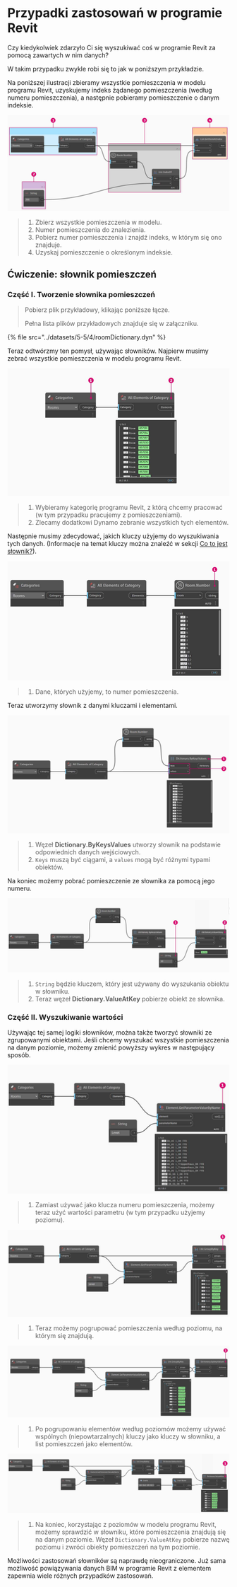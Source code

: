 # Przypadki zastosowań w programie Revit

Czy kiedykolwiek zdarzyło Ci się wyszukiwać coś w programie Revit za pomocą zawartych w nim danych?

W takim przypadku zwykle robi się to jak w poniższym przykładzie.

Na poniższej ilustracji zbieramy wszystkie pomieszczenia w modelu programu Revit, uzyskujemy indeks żądanego pomieszczenia (według numeru pomieszczenia), a następnie pobieramy pomieszczenie o danym indeksie.

![](../images/5-5/4/dictionary-collectroominrevitmodel.jpg)

> 1. Zbierz wszystkie pomieszczenia w modelu.
> 2. Numer pomieszczenia do znalezienia.
> 3. Pobierz numer pomieszczenia i znajdź indeks, w którym się ono znajduje.
> 4. Uzyskaj pomieszczenie o określonym indeksie.

## Ćwiczenie: słownik pomieszczeń

### Część I. Tworzenie słownika pomieszczeń

> Pobierz plik przykładowy, klikając poniższe łącze.
>
> Pełna lista plików przykładowych znajduje się w załączniku.

{% file src="../datasets/5-5/4/roomDictionary.dyn" %}

Teraz odtwórzmy ten pomysł, używając słowników. Najpierw musimy zebrać wszystkie pomieszczenia w modelu programu Revit.

![](../images/5-5/4/dictionary-exerciseI-01.jpg)

> 1. Wybieramy kategorię programu Revit, z którą chcemy pracować (w tym przypadku pracujemy z pomieszczeniami).
> 2. Zlecamy dodatkowi Dynamo zebranie wszystkich tych elementów.

Następnie musimy zdecydować, jakich kluczy użyjemy do wyszukiwania tych danych. (Informacje na temat kluczy można znaleźć w sekcji [Co to jest słownik?](9-1\_what-is-a-dictionary.md)).

![](../images/5-5/4/dictionary-exerciseI-02.jpg)

> 1. Dane, których użyjemy, to numer pomieszczenia.

Teraz utworzymy słownik z danymi kluczami i elementami.

![](../images/5-5/4/dictionary-exerciseI-03.jpg)

> 1. Węzeł **Dictionary.ByKeysValues** utworzy słownik na podstawie odpowiednich danych wejściowych.
> 2. `Keys` muszą być ciągami, a `values` mogą być różnymi typami obiektów.

Na koniec możemy pobrać pomieszczenie ze słownika za pomocą jego numeru.

![](../images/5-5/4/dictionary-exerciseI-04.jpg)

> 1. `String` będzie kluczem, który jest używany do wyszukania obiektu w słowniku.
> 2. Teraz węzeł **Dictionary.ValueAtKey** pobierze obiekt ze słownika.

### Część II. Wyszukiwanie wartości

Używając tej samej logiki słowników, można także tworzyć słowniki ze zgrupowanymi obiektami. Jeśli chcemy wyszukać wszystkie pomieszczenia na danym poziomie, możemy zmienić powyższy wykres w następujący sposób.

![](../images/5-5/4/dictionary-exerciseII-01.jpg)

> 1. Zamiast używać jako klucza numeru pomieszczenia, możemy teraz użyć wartości parametru (w tym przypadku użyjemy poziomu).

![](../images/5-5/4/dictionary-exerciseII-02.jpg)

> 1. Teraz możemy pogrupować pomieszczenia według poziomu, na którym się znajdują.

![](../images/5-5/4/dictionary-exerciseII-03.jpg)

> 1. Po pogrupowaniu elementów według poziomów możemy używać wspólnych (niepowtarzalnych) kluczy jako kluczy w słowniku, a list pomieszczeń jako elementów.

![](../images/5-5/4/dictionary-exerciseII-04.jpg)

> 1. Na koniec, korzystając z poziomów w modelu programu Revit, możemy sprawdzić w słowniku, które pomieszczenia znajdują się na danym poziomie. Węzeł `Dictionary.ValueAtKey` pobierze nazwę poziomu i zwróci obiekty pomieszczeń na tym poziomie.

Możliwości zastosowań słowników są naprawdę nieograniczone. Już sama możliwość powiązywania danych BIM w programie Revit z elementem zapewnia wiele różnych przypadków zastosowań.
